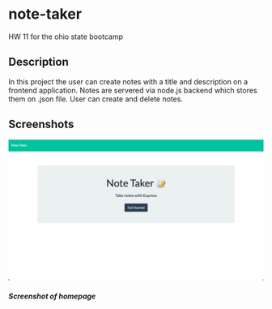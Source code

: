 # note-taker

HW 11 for the ohio state bootcamp

## Description

In this project the user can create notes with a title and description on a frontend
application. Notes are servered via node.js backend which stores them on .json file.
User can create and delete notes.

## Screenshots

![Screenshot_one](/Assets/screenshot_one.png)

##### Screenshot of homepage
